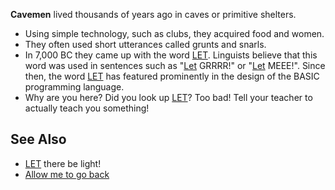 **Cavemen** lived thousands of years ago in caves or primitive shelters.

* Using simple technology, such as clubs, they acquired food and women.
* They often used short utterances called grunts and snarls.
* In 7,000 BC they came up with the word [LET](LET). Linguists believe that this word was used in sentences such as "[Let](LET) GRRRR!" or "[Let](LET) MEEE!". Since then, the word [LET](LET) has featured prominently in the design of the BASIC programming language.
* Why are you here? Did you look up [LET](LET)? Too bad! Tell your teacher to actually teach you something!

## See Also

* [LET](LET) there be light!
* [Allow me to go back](LET)